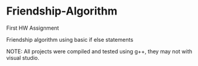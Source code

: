 # Friendship-Algorithm

First HW Assignment 

Friendship algorithm using basic if else statements 

NOTE: All projects were compiled and tested using g++, they may not with visual studio.
